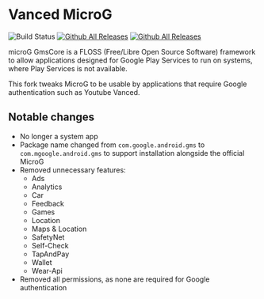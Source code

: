 # Vanced MicroG

![Build Status](https://github.com/YTVanced/VancedMicroG/workflows/Debug%20APK%20Builder/badge.svg)
[![Github All Releases](https://img.shields.io/github/downloads/YTVanced/VancedMicroG/total.svg)]() [![Github All Releases](https://img.shields.io/github/release/YTVanced/VancedMicroG.svg)]() 

microG GmsCore is a FLOSS (Free/Libre Open Source Software) framework to allow applications designed for Google Play Services to run on systems, where Play Services is not available.

This fork tweaks MicroG to be usable by applications that require Google authentication such as Youtube Vanced.

## Notable changes

- No longer a system app
- Package name changed from `com.google.android.gms` to `com.mgoogle.android.gms` to support installation alongside the official MicroG
- Removed unnecessary features:
  - Ads
  - Analytics
  - Car
  - Feedback
  - Games
  - Location
  - Maps & Location
  - SafetyNet
  - Self-Check
  - TapAndPay
  - Wallet
  - Wear-Api
- Removed all permissions, as none are required for Google authentication
